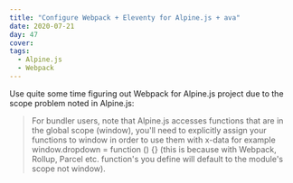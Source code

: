```yaml
---
title: "Configure Webpack + Eleventy for Alpine.js + ava"
date: 2020-07-21
day: 47
cover:
tags:
  - Alpine.js
  - Webpack
---
```


Use quite some time figuring out Webpack for Alpine.js project due to the scope problem noted in Alpine.js:

> For bundler users, note that Alpine.js accesses functions that are in the global scope (window), you'll need to explicitly assign your functions to window in order to use them with x-data for example window.dropdown = function () {} (this is because with Webpack, Rollup, Parcel etc. function's you define will default to the module's scope not window).
